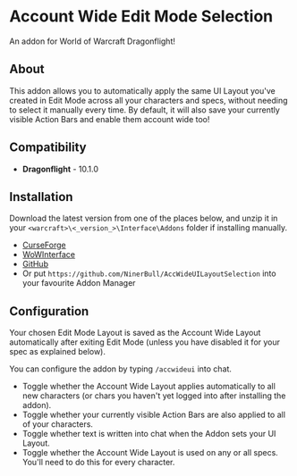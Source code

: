 # Account Wide Edit Mode Selection

An addon for World of Warcraft Dragonflight!

## About
This addon allows you to automatically apply the same UI Layout you've created in Edit Mode across all your characters and specs, without needing to select it manually every time.
By default, it will also save your currently visible Action Bars and enable them account wide too!

## Compatibility
* **Dragonflight** - 10.1.0

## Installation
Download the latest version from one of the places below, and unzip it in your `<warcraft>\<_version_>\Interface\Addons` folder if installing manually.

* [CurseForge](https://www.curseforge.com/wow/addons/account-wide-ui)
* [WoWInterface](https://www.wowinterface.com/downloads/info26459-AccountWideUILayoutSelection.html)
* [GitHub](https://github.com/NinerBull/AccWideUILayoutSelection/releases/latest)
* Or put `https://github.com/NinerBull/AccWideUILayoutSelection` into your favourite Addon Manager


## Configuration
Your chosen Edit Mode Layout is saved as the Account Wide Layout automatically after exiting Edit Mode (unless you have disabled it for your spec as explained below).

You can configure the addon by typing `/accwideui` into chat.

* Toggle whether the Account Wide Layout applies automatically to all new characters (or chars you haven't yet logged into after installing the addon).
* Toggle whether your currently visible Action Bars are also applied to all of your characters.
* Toggle whether text is written into chat when the Addon sets your UI Layout.
* Toggle whether the Account Wide Layout is used on any or all specs. You'll need to do this for every character.

